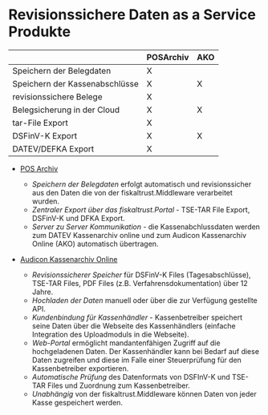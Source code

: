 # Revisionssichere Daten as a Service Produkte


<!--
![archiving](../../media/revisionsichere-daten-as-a-service.png)
-->

|  | POSArchiv | AKO |
| --- | --- | --- |
| Speichern der Belegdaten | X |  |
| Speichern der Kassenabschlüsse | X | X |
| revisionssichere Belege | X |  |
| Belegsicherung in der Cloud | X | X |
| tar-File Export | X |  |
| DSFinV-K Export | X | X |
| DATEV/DEFKA Export | X |  |


- [POS Archiv](pos-archiv.md) 
  - *Speichern der Belegdaten* erfolgt automatisch und revisionssicher aus den Daten die von der fiskaltrust.Middleware verarbeitet wurden.
  - *Zentraler Export über das fiskaltrust.Portal* - TSE-TAR File Export, DSFinV-K und DFKA Export.
  - *Server zu Server Kommunikation* - die Kassenabchlussdaten werden zum DATEV Kassenarchiv online und zum Audicon Kassenarchiv Online (AKO) automatisch übertragen.



- [Audicon Kassenarchiv Online](Audicon-Kassenarchiv-Online.md) 

  - *Revisionssicherer Speicher* für DSFinV-K Files (Tagesabschlüsse), TSE-TAR Files, PDF Files (z.B. Verfahrensdokumentation) über 12 Jahre.
  - *Hochladen der Daten* manuell oder über die zur Verfügung gestellte API.
  - *Kundenbindung für Kassenhändler* - Kassenbetreiber speichert seine Daten über die Webseite des Kassenhändlers (einfache Integration des Uploadmoduls in die Webseite).
  - *Web-Portal* ermöglicht mandantenfähigen Zugriff auf die hochgeladenen Daten. Der Kassenhändler kann bei Bedarf auf diese Daten zugreifen und diese im Falle einer Steuerprüfung für den Kassenbetreiber exportieren.
  - *Automatische Prüfung* des Datenformats von DSFInV-K und TSE-TAR Files und Zuordnung zum Kassenbetreiber.
  - *Unabhängig* von der fiskaltrust.Middleware können Daten von jeder Kasse gespeichert werden.
